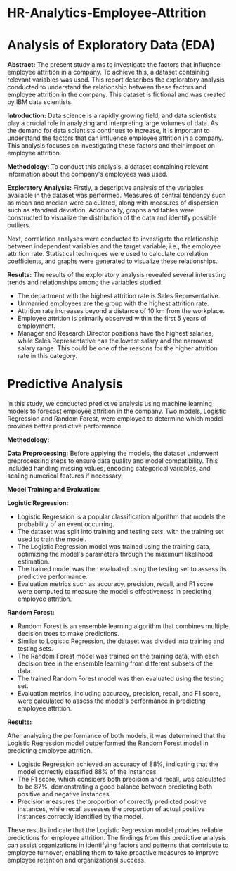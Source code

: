 # HR-Analytics-Employee-Attrition

# Analysis of Exploratory Data (EDA)

**Abstract:**
The present study aims to investigate the factors that influence employee attrition in a company. To achieve this, a dataset containing relevant variables was used. This report describes the exploratory analysis conducted to understand the relationship between these factors and employee attrition in the company. This dataset is fictional and was created by IBM data scientists.

**Introduction:**
Data science is a rapidly growing field, and data scientists play a crucial role in analyzing and interpreting large volumes of data. As the demand for data scientists continues to increase, it is important to understand the factors that can influence employee attrition in a company. This analysis focuses on investigating these factors and their impact on employee attrition.

**Methodology:**
To conduct this analysis, a dataset containing relevant information about the company's employees was used.

**Exploratory Analysis:**
Firstly, a descriptive analysis of the variables available in the dataset was performed. Measures of central tendency such as mean and median were calculated, along with measures of dispersion such as standard deviation. Additionally, graphs and tables were constructed to visualize the distribution of the data and identify possible outliers.

Next, correlation analyses were conducted to investigate the relationship between independent variables and the target variable, i.e., the employee attrition rate. Statistical techniques were used to calculate correlation coefficients, and graphs were generated to visualize these relationships.

**Results:**
The results of the exploratory analysis revealed several interesting trends and relationships among the variables studied:

- The department with the highest attrition rate is Sales Representative.
- Unmarried employees are the group with the highest attrition rate.
- Attrition rate increases beyond a distance of 10 km from the workplace.
- Employee attrition is primarily observed within the first 5 years of employment.
- Manager and Research Director positions have the highest salaries, while Sales Representative has the lowest salary and the narrowest salary range. This could be one of the reasons for the higher attrition rate in this category.

# Predictive Analysis

In this study, we conducted predictive analysis using machine learning models to forecast employee attrition in the company. Two models, Logistic Regression and Random Forest, were employed to determine which model provides better predictive performance.

**Methodology:**

**Data Preprocessing:**
Before applying the models, the dataset underwent preprocessing steps to ensure data quality and model compatibility. This included handling missing values, encoding categorical variables, and scaling numerical features if necessary.

**Model Training and Evaluation:**

**Logistic Regression:**

- Logistic Regression is a popular classification algorithm that models the probability of an event occurring.
- The dataset was split into training and testing sets, with the training set used to train the model.
- The Logistic Regression model was trained using the training data, optimizing the model's parameters through the maximum likelihood estimation.
- The trained model was then evaluated using the testing set to assess its predictive performance.
- Evaluation metrics such as accuracy, precision, recall, and F1 score were computed to measure the model's effectiveness in predicting employee attrition.

**Random Forest:**

- Random Forest is an ensemble learning algorithm that combines multiple decision trees to make predictions.
- Similar to Logistic Regression, the dataset was divided into training and testing sets.
- The Random Forest model was trained on the training data, with each decision tree in the ensemble learning from different subsets of the data.
- The trained Random Forest model was then evaluated using the testing set.
- Evaluation metrics, including accuracy, precision, recall, and F1 score, were calculated to assess the model's performance in predicting employee attrition.

**Results:**

After analyzing the performance of both models, it was determined that the Logistic Regression model outperformed the Random Forest model in predicting employee attrition.

- Logistic Regression achieved an accuracy of 88%, indicating that the model correctly classified 88% of the instances.
- The F1 score, which considers both precision and recall, was calculated to be 87%, demonstrating a good balance between predicting both positive and negative instances.
- Precision measures the proportion of correctly predicted positive instances, while recall assesses the proportion of actual positive instances correctly identified by the model.

These results indicate that the Logistic Regression model provides reliable predictions for employee attrition. The findings from this predictive analysis can assist organizations in identifying factors and patterns that contribute to employee turnover, enabling them to take proactive measures to improve employee retention and organizational success.
